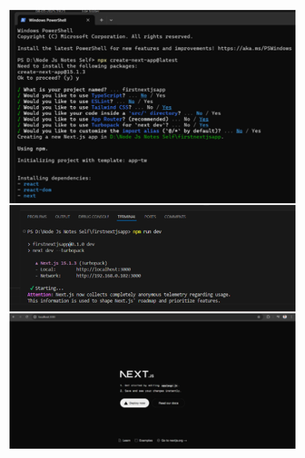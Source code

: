 ![image alt](https://github.com/nilajcoder/NodeJs/blob/main/firstnextjsapp/Screenshot%202025-01-04%20192214.png?raw=true)
![image alt](https://github.com/nilajcoder/NodeJs/blob/main/firstnextjsapp/Screenshot%202025-01-04%20192541.png?raw=true)
![image alt](https://github.com/nilajcoder/NodeJs/blob/main/firstnextjsapp/Screenshot%202025-01-04%20192707.png?raw=true)
